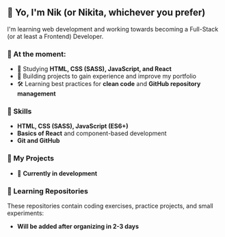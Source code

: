 ## 👋 Yo, I'm Nik (or Nikita, whichever you prefer)  
I'm learning web development and working towards becoming a Full-Stack (or at least a Frontend) Developer.  

### 🚀 At the moment:  
- 📖 Studying **HTML, CSS (SASS), JavaScript, and React**  
- 🔨 Building projects to gain experience and improve my portfolio  
- 🛠️ Learning best practices for **clean code** and **GitHub repository management**  

### 🔧 Skills  
- **HTML, CSS (SASS), JavaScript (ES6+)**  
- **Basics of React** and component-based development  
- **Git and GitHub**  

### 📌 My Projects  
- 🔨 **Currently in development**  

### 📂 Learning Repositories  
These repositories contain coding exercises, practice projects, and small experiments:  
- **Will be added after organizing in 2-3 days**  
